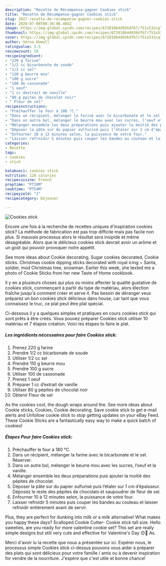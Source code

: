 ```yaml
---
description: "Recette de Récompense-gagner Cookies stick"
title: "Recette de Récompense-gagner Cookies stick"
slug: 3927-recette-de-recompense-gagner-cookies-stick
date: 2020-07-08T00:30:06.485Z
image: https://img-global.cpcdn.com/recipes/672010b4d936dfb7/751x532cq70/cookies-stick-photo-principale-de-la-recette.jpg
thumbnail: https://img-global.cpcdn.com/recipes/672010b4d936dfb7/751x532cq70/cookies-stick-photo-principale-de-la-recette.jpg
cover: https://img-global.cpcdn.com/recipes/672010b4d936dfb7/751x532cq70/cookies-stick-photo-principale-de-la-recette.jpg
author: Verna Howell
ratingvalue: 3.5
reviewcount: 10
recipeingredient:
- "220 g farine"
- "1/2 cc bicarbonate de soude"
- "1/2 cc sel"
- "110 g beurre mou"
- "100 g sucre"
- "100 de cassonade"
- "1 oeuf"
- "1 cc dextrait de vanille"
- "80 g ppites de chocolat noir"
- " Fleur de sel"
recipeinstructions:
- "Préchauffer le four à 180 °C."
- "Dans un récipient, mélanger la farine avec le bicarbonate et le sel. Réserver."
- "Dans un autre bol, mélanger le beurre mou avec les sucres, l’oeuf et la vanille."
- "Mélanger ensemble les deux préparations puis ajouter la moitié des pépites de chocolat."
- "Déposer la pâte sur du papier sulfurisé puis l’étaler sur 1 cm d’épaisseur. Déposez le reste des pépites de chocolats et saupoudrer de fleur de sel."
- "Enfourner 10 à 12 minutes selon, la puissance de votre four."
- "Laisser refroidir 5 minutes puis couper les bandes au couteau et laisser refroidir entièrement avant de servir."
categories:
- Recette
tags:
- cookies
- stick

katakunci: cookies stick 
nutrition: 128 calories
recipecuisine: French
preptime: "PT10M"
cooktime: "PT54M"
recipeyield: "2"
recipecategory: Déjeuner

---
```



![Cookies stick](https://img-global.cpcdn.com/recipes/672010b4d936dfb7/751x532cq70/cookies-stick-photo-principale-de-la-recette.jpg)

Encore une fois à la recherche de recettes uniques d'inspiration cookies stick? La méthode de fabrication est pas trop difficile mais pas facile non plus. Si mauvais processus alors le résultat sera insipide et même désagréable. Alors que le délicieux cookies stick devrait avoir un arôme et un goût qui pouvoir provoquer notre appétit.

See more ideas about Cookie decorating, Sugar cookies decorated, Cookie sticks. Christmas cookie dipping sticks decorated with royal icing ~ Santa, soldier, mod Christmas tree, snowman. Earlier this week, she texted me a photo of Cookie Sticks from her new Taste of Home cookbook.

Il y en a plusieurs choses qui plus ou moins affecter la qualité gustative de cookies stick, commençant à partir du type de matériau, alors élection fraîche jusqu'à comment créer et serve it. Pas besoin de déranger veux préparez un bon cookies stick délicieux dans house, car tant que vous connaissez le truc, ce plat peut être plat spécial.


Ci-dessous il y a quelques simples et pratiques en cours cookies stick qui sont prêts à être créés. Vous pouvez préparer Cookies stick utiliser 10 matériau et 7 étapes création. Voici les étapes to faire le plat.

<!--inarticleads1-->

##### Les ingrédients nécessaires pour faire Cookies stick:

1. Prenez 220 g farine
1. Prendre 1/2 cc bicarbonate de soude
1. Utiliser 1/2 cc sel
1. Prendre 110 g beurre mou
1. Prendre 100 g sucre
1. Utiliser 100 de cassonade
1. Prenez 1 oeuf
1. Préparer 1 cc d’extrait de vanille
1. Utiliser 80 g pépites de chocolat noir
1. Obtenir  Fleur de sel


As the cookies cool, the dough wraps around the. See more ideas about Cookie sticks, Cookies, Cookie decorating. Save cookie stick to get e-mail alerts and Unfollow cookie stick to stop getting updates on your eBay Feed. These Cookie Sticks are a fantastically easy way to make a quick batch of cookies! 

<!--inarticleads2-->

##### Étapes Pour faire Cookies stick:

1. Préchauffer le four à 180 °C.
1. Dans un récipient, mélanger la farine avec le bicarbonate et le sel. Réserver.
1. Dans un autre bol, mélanger le beurre mou avec les sucres, l’oeuf et la vanille.
1. Mélanger ensemble les deux préparations puis ajouter la moitié des pépites de chocolat.
1. Déposer la pâte sur du papier sulfurisé puis l’étaler sur 1 cm d’épaisseur. Déposez le reste des pépites de chocolats et saupoudrer de fleur de sel.
1. Enfourner 10 à 12 minutes selon, la puissance de votre four.
1. Laisser refroidir 5 minutes puis couper les bandes au couteau et laisser refroidir entièrement avant de servir.


Plus, they are perfect for dunking into milk or a milk alternative! What makes you happy these days? Scalloped Cookie Cutter- Cookie stick tall size. Hello sweeties, are you ready for more valentine cookie set? This set are really simple designs but still very cute and effective for Valentine&#39;s Day 😊💖 As. 


Merci d'avoir lu la recette que nous a présentée sur ici. Espérer nous, le processus simple Cookies stick ci-dessus pouvons vous aider à préparer des plats qui sont délicieux pour votre famille / amis ou à devenir inspiration for vendre de la nourriture. J'espère que c'est utile et bonne chance!

